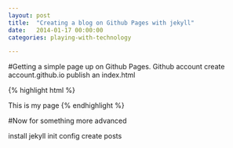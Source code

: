 ```yaml
---
layout: post
title:  "Creating a blog on Github Pages with jekyll"
date:   2014-01-17 00:00:00
categories: playing-with-technology

---
```


#Getting a simple page up on Github Pages.
Github account
create account.github.io
publish an index.html

{% highlight html %}
<!DOCTYPE HTML>
<html>
<body>
	This is my page
</body>
</html>
{% endhighlight %}

#Now for something more advanced

install jekyll
init
config
create posts
